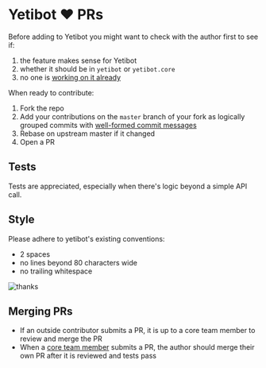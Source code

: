# Yetibot :heart: PRs

Before adding to Yetibot you might want to check with the author first to see
if:

1. the feature makes sense for Yetibot
1. whether it should be in `yetibot` or `yetibot.core`
1. no one is [working on it already](https://waffle.io/devth/yetibot)

When ready to contribute:

1. Fork the repo
1. Add your contributions on the `master` branch of your fork as logically
   grouped commits with [well-formed commit
   messages](http://tbaggery.com/2008/04/19/a-note-about-git-commit-messages.html)
1. Rebase on upstream master if it changed
1. Open a PR

## Tests

Tests are appreciated, especially when there's logic beyond a simple API call.

## Style

Please adhere to yetibot's existing conventions:

- 2 spaces
- no lines beyond 80 characters wide
- no trailing whitespace

![thanks](doc/thanks.jpg)

## Merging PRs

- If an outside contributor submits a PR, it is up to a core team member to
  review and merge the PR
- When a [core team member](https://github.com/orgs/yetibot/people) submits a
  PR, the author should merge their own PR after it is reviewed and tests pass
